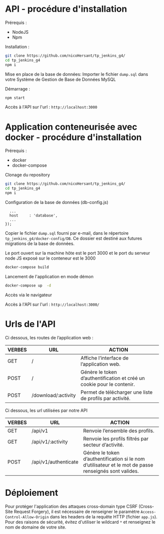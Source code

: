 # API - procédure d'installation

Prérequis :
- NodeJS
- Npm

Installation :

```bash
git clone https://github.com/nicoHersant/tp_jenkins_g4/
cd tp_jenkins_g4
npm i
```
Mise en place de la base de données:
Importer le fichier ```dump.sql``` dans votre Système de Gestion de Base de Données MySQL

Démarrage :

```bash
npm start
```

Accès à l'API sur l'url : `http://localhost:3000`


# Application conteneurisée avec docker - procédure d'installation

Prérequis :
- docker
- docker-compose

Clonage du repository

```bash
git clone https://github.com/nicoHersant/tp_jenkins_g4/
cd tp_jenkins_g4
npm i
```
Configuration de la base de données (db-config.js)
``` const db  = mysql.createPool({
  ...
  host     : 'database',
  ...
});
```
Copier le fichier ```dump.sql``` fourni par e-mail, dans le répertoire ```tp_jenkins_g4/docker-config/DB```.
Ce dossier est destiné aux futures migrations de la base de données.

Le port ouvert sur la machine hôte est le port 3000 et le port du serveur node JS exposé sur le conteneur est le 3000

```bash
docker-compose build
```

Lancement de l'application en mode démon

```bash
docker-compose up  -d
```

Accès via le navigateur

Accès à l'API sur l'url : ``` http://localhost:3000/ ```

# Urls de l'API

Ci dessous, les routes de l’application web :

| VERBES      | URL                     | ACTION                                                                |
|-------------|-------------------------|-----------------------------------------------------------------------|
| GET         |    /                    | Affiche l’interface de l’application web.                             |
| POST        |    /                    | Génère le token d’authentification et créé un cookie pour le contenir.|
| POST        |    /download/:activity  | Permet de télécharger une liste de profils par activité.              |

Ci dessous, les url utilisées par notre API

| VERBES      | URL                     | ACTION                                                                |
|-------------|-------------------------|-----------------------------------------------------------------------|
| GET         |    /api/v1              | Renvoie l’ensemble des profils.                             |
| GET         |    /api/v1/:activity    | Renvoie les profils filtrés par secteur d’activité.|
| POST        |    /api/v1/authenticate | Génère le token d’authentification si le nom d’utilisateur et le mot de passe renseignés sont valides.              |


# Déploiement

Pour protéger l'application des attaques cross-domain type CSRF (Cross-Site Request Forgery), il est nécessaire de renseigner
le paramètre ```Access-Control-Allow-Origin``` dans les headers de la requête HTTP (fichier ```app.js```). Pour des raisons de sécurité, évitez d'utiliser le wildcard ```*``` et renseignez le nom de domaine de votre site.
